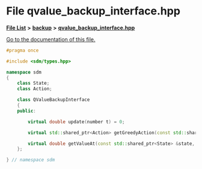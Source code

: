 
# File qvalue\_backup\_interface.hpp

[**File List**](files.md) **>** [**backup**](dir_803cd76b7b48fbc4f6eb3babc1175d51.md) **>** [**qvalue\_backup\_interface.hpp**](qvalue__backup__interface_8hpp.md)

[Go to the documentation of this file.](qvalue__backup__interface_8hpp.md) 


````cpp
#pragma once

#include <sdm/types.hpp>

namespace sdm
{
    class State;
    class Action;

    class QValueBackupInterface
    {
    public:  

        virtual double update(number t) = 0;

        virtual std::shared_ptr<Action> getGreedyAction(const std::shared_ptr<State> &state, number t) = 0;

        virtual double getValueAt(const std::shared_ptr<State> &state, number t) = 0;
    };

} // namespace sdm
````

